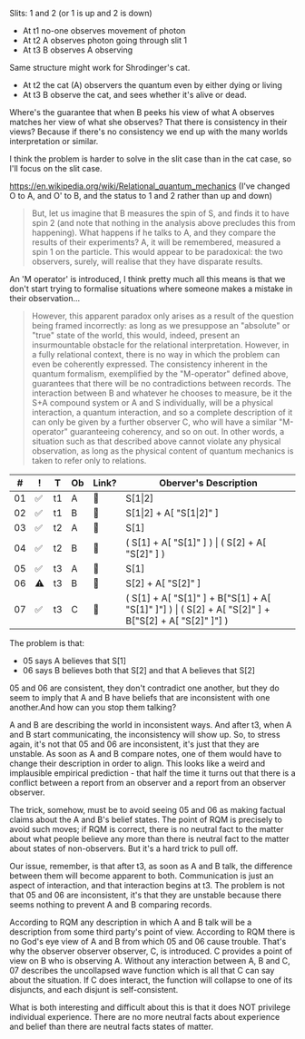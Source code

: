 Slits: 1 and 2 (or 1 is up and 2 is down)
- At t1 no-one observes movement of photon
- At t2 A observes photon going through slit 1
- At t3 B observes A observing

Same structure might work for Shrodinger's cat. 
- At t2 the cat (A) observers the quantum even by either dying or living
- At t3 B observe the cat, and sees whether it's alive or dead.

Where's the guarantee that when B peeks his view of what A observes matches her view of what she observes? That there is consistency in their views? Because if there's no consistency we end up with the many worlds interpretation or similar.

I think the problem is harder to solve in the slit case than in the cat case, so I'll focus on the slit case.

https://en.wikipedia.org/wiki/Relational_quantum_mechanics (I've changed O to A, and O' to B, and the status to 1 and 2 rather than up and down)

> But, let us imagine that B measures the spin of S, and finds it to have spin 2 (and note that nothing in the analysis above precludes this from happening). What happens if he talks to A, and they compare the results of their experiments? A, it will be remembered, measured a spin 1 on the particle. This would appear to be paradoxical: the two observers, surely, will realise that they have disparate results.

An 'M operator' is introduced, I think pretty much all this means is that we don't start trying to formalise situations where someone makes a mistake in their observation...

> However, this apparent paradox only arises as a result of the question being framed incorrectly: as long as we presuppose an "absolute" or "true" state of the world, this would, indeed, present an insurmountable obstacle for the relational interpretation. However, in a fully relational context, there is no way in which the problem can even be coherently expressed. The consistency inherent in the quantum formalism, exemplified by the "M-operator" defined above, guarantees that there will be no contradictions between records. The interaction between B and whatever he chooses to measure, be it the S+A compound system or A and S individually, will be a physical interaction, a quantum interaction, and so a complete description of it can only be given by a further observer C, who will have a similar "M-operator" guaranteeing coherency, and so on out. In other words, a situation such as that described above cannot violate any physical observation, as long as the physical content of quantum mechanics is taken to refer only to relations.

 \# | ! | T  | Ob | Link? | Oberver's Description
---|---|----|----|-------|---
01 | :white_check_mark: | t1 | A | :no_entry_sign: | S[1\|2]
02 | :white_check_mark: | t1 | B | :no_entry_sign: | S[1\|2] + A[ "S[1\|2]" ] 
03 | :white_check_mark: | t2 | A | :arrows_counterclockwise: | S[1]
04 | :white_check_mark: | t2 | B | :no_entry_sign: | ( S[1] + A[ "S[1]" ] ) \| ( S[2] + A[ "S[2]" ] )
05 | :white_check_mark: | t3 | A | :arrows_counterclockwise: | S[1]
06 | :warning: | t3 | B | :arrows_counterclockwise: | S[2] + A[ "S[2]" ]
07 | :white_check_mark: | t3 | C |  :no_entry_sign: |  ( S[1] + A[ "S[1]" ] + B["S[1] + A[ "S[1]" ]"] ) \| ( S[2] + A[ "S[2]" ] + B["S[2] + A[ "S[2]" ]"] )

The problem is that:

- 05 says A believes that S[1]
- 06 says B believes both that S[2] and that A believes that S[2]

05 and 06 are consistent, they don't contradict one another, but they do seem to imply that A and B have beliefs that are inconsistent with one another.And how can you stop them talking?

A and B are describing the world in inconsistent ways. And after t3, when A and B start communicating, the inconsistency will show up.  So, to stress again, it's not that 05 and 06 are inconsistent, it's just that they are unstable. As soon as A and B compare notes, one of them would have to change their description in order to align. This looks like a weird and implausible empirical prediction - that half the time it turns out that there is a conflict between a report from an observer and a report from an observer observer.

The trick, somehow, must be to avoid seeing 05 and 06 as making factual claims about the A and B's belief states. The point of RQM is precisely to avoid such moves; if RQM is correct, there is no neutral fact to the matter about what people believe any more than there is neutral fact to the matter about states of non-observers.   But it's a hard trick to pull off.

Our issue, remember, is that after t3, as soon as A and B talk, the difference between them will become apparent to both. Communication is just an aspect of interaction, and that interaction begins at t3. The problem is not that 05 and 06 are inconsistent, it's that they are unstable because there seems nothing to prevent A and B comparing records.

According to RQM  any description in which A and B talk will be a description from some third party's point of view.  According to RQM there is no God's eye view of A and B from which 05 and 06 cause trouble. That's why the observer observer observer, C, is introduced. C provides a point of view on B who is observing A. Without any interaction between A, B and C, 07 describes the uncollapsed wave function which is all that C can say about the situation.  If C does interact, the function will collapse to one of its disjuncts, and each disjunt is self-consistent.

What is both interesting and difficult about this is that it does NOT privilege individual experience. There are no more neutral facts about experience and belief than there are neutral facts  states of matter. 